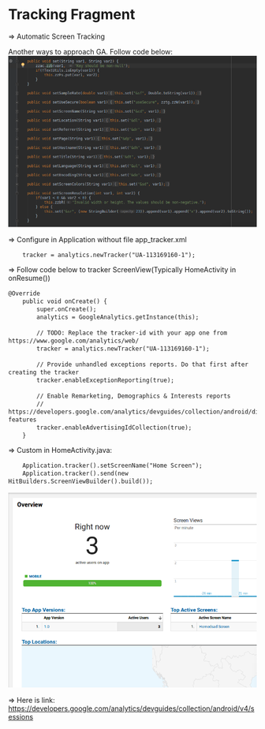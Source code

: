 # Tracking Fragment
⇒ Automatic Screen Tracking

Another ways to approach GA. Follow code below:
![alt text](https://github.com/danisluis6/Google-Analytics/blob/explore_modules_fragment/g1.png)

=> Configure in Application without file app_tracker.xml

        tracker = analytics.newTracker("UA-113169160-1");

=> Follow code below to tracker ScreenView(Typically HomeActivity in onResume())

    @Override
        public void onCreate() {
            super.onCreate();
            analytics = GoogleAnalytics.getInstance(this);

            // TODO: Replace the tracker-id with your app one from https://www.google.com/analytics/web/
            tracker = analytics.newTracker("UA-113169160-1");

            // Provide unhandled exceptions reports. Do that first after creating the tracker
            tracker.enableExceptionReporting(true);

            // Enable Remarketing, Demographics & Interests reports
            // https://developers.google.com/analytics/devguides/collection/android/display-features
            tracker.enableAdvertisingIdCollection(true);
        }

=> Custom in HomeActivity.java:

        Application.tracker().setScreenName("Home Screen");
        Application.tracker().send(new HitBuilders.ScreenViewBuilder().build());
![alt text](https://github.com/danisluis6/Google-Analytics/blob/explore_modules_fragment/g2.png)

=> Here is link: https://developers.google.com/analytics/devguides/collection/android/v4/sessions